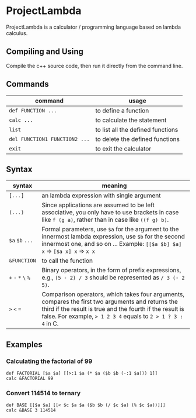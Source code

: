 # ProjectLambda

ProjectLambda is a calculator / programming language based on lambda calculus.

## Compiling and Using

Compile the c++ source code, then run it directly from the command line.

## Commands

| command | usage |
| --- | --- |
| `def FUNCTION ...` | to define a function |
| `calc ...` | to calculate the statement |
| `list` | to list all the defined functions |
| `del FUNCTION1 FUNCTION2 ...` | to delete the defined functions |
| `exit` | to exit the calculator|

## Syntax

| syntax | meaning |
| --- | --- |
| `[...]` | an lambda expression with single argument |
| `(...)` | Since applications are assumed to be left associative, you only have to use brackets in case like `f (g a)`, rather than in case like `((f g) b)`. |
| `$a` `$b` `...` | Formal parameters, use `$a` for the argument to the innermost lambda expression, use `$b` for the second innermost one, and so on ... Example: `[[$a $b] $a] x` => `[$a x] x` => `x x` |
| `&FUNCTION` | to call the function |
| `+` `-` `*` `\` `%` | Binary operators, in the form of prefix expressions, e.g., `(5 - 2) / 3` should be represented as `/ 3 (- 2 5)`. |
| `>` `<` `=` | Comparison operators, which takes four arguments, compares the first two arguments and returns the third if the result is true and the fourth if the result is false. For example, `> 1 2 3 4` equals to `2 > 1 ? 3 : 4` in C. |

## Examples

### Calculating the factorial of 99

```
def FACTORIAL [$a $a] [[>:1 $a (* $a ($b $b (-:1 $a))) 1]]
calc &FACTORIAL 99
```

### Convert 114514 to ternary

```
def BASE [[$a $a] [[< $c $a $a ($b $b (/ $c $a) (% $c $a))]]]
calc &BASE 3 114514
```
